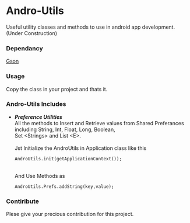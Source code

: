 # Andro-Utils
Useful utility classes and methods to use in android app development.
(Under Construction)

### Dependancy
  [Gson](https://github.com/google/gson)

### Usage
Copy the class in your project and thats it.

### Andro-Utils Includes 
 * _**Preference Utilities**_<br> 
      All the methods to Insert and Retrieve values from Shared Preferances including String, Int, Float, Long, Boolean,    
      Set &#60;Strings&#62;  and List &#60;E&#62;.<br>     
      Jst Initialize the AndroUtils in Application class like this    
      ```
      AndroUtils.init(getApplicationContext());   
      ```    
      <br>And Use Methods as<br>
      ```
      AndroUtils.Prefs.addString(key,value);
      ``` 
 

### Contiribute
Plese give your precious contribution for this project.


